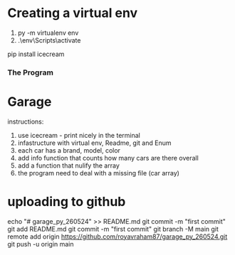 # Creating a virtual env

1. py -m virtualenv env
2. .\env\Scripts\activate

pip install icecream

### The Program

# Garage

instructions:
1. use icecream - print nicely in the terminal
2. infastructure with virtual env, Readme, git and Enum
3. each car has a brand, model, color
4. add info function that counts how many cars are there overall
5. add a function that nulify the array 
6. the program need to deal with a missing file (car array)

# uploading to github
echo "# garage_py_260524" >> README.md
git commit -m "first commit"
git add README.md
git commit -m "first commit"
git branch -M main
git remote add origin https://github.com/royavraham87/garage_py_260524.git
git push -u origin main